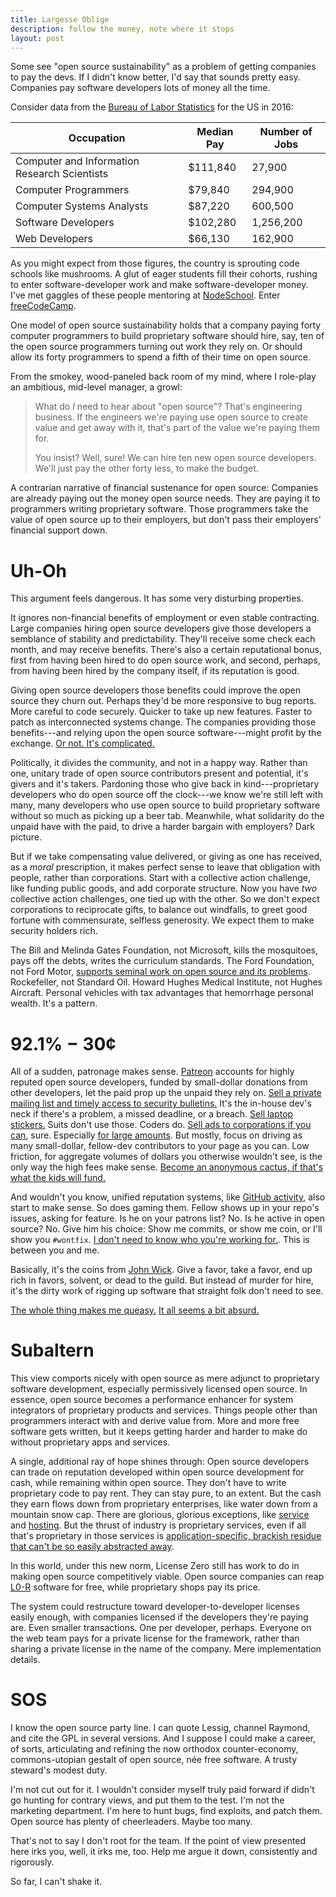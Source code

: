 ```yaml
---
title: Largesse Oblige
description: follow the money, note where it stops
layout: post
---
```


Some see "open source sustainability" as a problem of getting companies to pay the devs.  If I didn't know better, I'd say that sounds pretty easy.  Companies pay software developers lots of money all the time.

Consider data from the [Bureau of Labor Statistics](https://www.bls.gov/ooh/computer-and-information-technology/home.htm) for the US in 2016:

<table>
  <thead>
    <tr>
      <th>Occupation</th>
      <th>Median Pay</th>
      <th>Number of Jobs</th>
    </tr>
  </thead>
  <tbody>
    <tr>
      <td>Computer and Information Research Scientists</td>
      <td>$111,840</td>
      <td>27,900</td>
    </tr>
    <tr>
      <td>Computer Programmers</td>
      <td>$79,840</td>
      <td>294,900</td>
    </tr>
    <tr>
      <td>Computer Systems Analysts</td>
      <td>$87,220</td>
      <td>600,500</td>
    </tr>
    <tr>
      <td>Software Developers</td>
      <td>$102,280</td>
      <td>1,256,200</td>
    </tr>
    <tr>
      <td>Web Developers</td>
      <td>$66,130</td>
      <td>162,900</td>
    </tr>
  </tbody>
</table>

As you might expect from those figures, the country is sprouting code schools like mushrooms.  A glut of eager students fill their cohorts, rushing to enter software-developer work and make software-developer money.  I've met gaggles of these people mentoring at [NodeSchool](https://nodeschool.io).  Enter [freeCodeCamp](http://freecodecamp.com/).

One model of open source sustainability holds that a company paying forty computer programmers to build proprietary software should hire, say, ten of the open source programmers turning out work they rely on.  Or should allow its forty programmers to spend a fifth of their time on open source.

From the smokey, wood-paneled back room of my mind, where I role-play an ambitious, mid-level manager, a growl:

> What do _I_ need to hear about "open source"?  That's engineering business.  If the engineers we're paying use open source to create value and get away with it, that's part of the value we're paying them for.
>
> You insist?  Well, sure!  We can hire ten new open source developers.  We'll just pay the other forty less, to make the budget.

A contrarian narrative of financial sustenance for open source:  Companies are already paying out the money open source needs.  They are paying it to programmers writing proprietary software.  Those programmers take the value of open source up to their employers, but don't pass their employers' financial support down.

# Uh-Oh

This argument feels dangerous.  It has some very disturbing properties.

It ignores non-financial benefits of employment or even stable contracting.  Large companies hiring open source developers give those developers a semblance of stability and predictability.  They'll receive some check each month, and may receive benefits.  There's also a certain reputational bonus, first from having been hired to do open source work, and second, perhaps, from having been hired by the company itself, if its reputation is good.

Giving open source developers those benefits could improve the open source they churn out.  Perhaps they'd be more responsive to bug reports.  More careful to code securely.  Quicker to take up new features.  Faster to patch as interconnected systems change.  The companies providing those benefits---and relying upon the open source software---might profit by the exchange.  [Or not.  It's complicated.](https://medium.com/@mikeal/great-post-8a4dfe7ee550)

Politically, it divides the community, and not in a happy way.  Rather than one, unitary trade of open source contributors present and potential, it's givers and it's takers.  Pardoning those who give back in kind---proprietary developers who do open source off the clock---we know we're still left with many, many developers who use open source to build proprietary software without so much as picking up a beer tab.  Meanwhile, what solidarity do the unpaid have with the paid, to drive a harder bargain with employers?  Dark picture.

But if we take compensating value delivered, or giving as one has received, as a _moral_ prescription, it makes perfect sense to leave that obligation with people, rather than corporations.  Start with a collective action challenge, like funding public goods, and add corporate structure.  Now you have _two_ collective action challenges, one tied up with the other.  So we don't expect corporations to reciprocate gifts, to balance out windfalls, to greet good fortune with commensurate, selfless generosity.  We expect them to make security holders rich.

The Bill and Melinda Gates Foundation, not Microsoft, kills the mosquitoes, pays off the debts, writes the curriculum standards.  The Ford Foundation, not Ford Motor, [supports seminal work on open source and its problems](https://www.fordfoundation.org/library/reports-and-studies/roads-and-bridges-the-unseen-labor-behind-our-digital-infrastructure/).  Rockefeller, not Standard Oil.  Howard Hughes Medical Institute, not Hughes Aircraft.  Personal vehicles with tax advantages that hemorrhage personal wealth.  It's a pattern.

# 92.1% − 30¢

All of a sudden, patronage makes sense.  [Patreon](https://patreon.com) accounts for highly reputed open source developers, funded by small-dollar donations from other developers, let the paid prop up the unpaid they rely on.  [Sell a private mailing list and timely access to security bulletins.](https://www.patreon.com/eranhammer)  It's the in-house dev's neck if there's a problem, a missed deadline, or a breach.  [Sell laptop stickers.](https://www.patreon.com/feross)  Suits don't use those.  Coders do.  [Sell ads to corporations if you can](https://www.patreon.com/mafintosh), sure.  Especially [for large amounts](https://www.patreon.com/evanyou).  But mostly, focus on driving as many small-dollar, fellow-dev contributors to your page as you can.  Low friction, for aggregate volumes of dollars you otherwise wouldn't see, is the only way the high fees make sense.  [Become an anonymous cactus, if that's what the kids will fund.](https://patreon.com/typicode)

And wouldn't you know, unified reputation systems, like [GitHub activity](https://help.github.com/articles/why-are-my-contributions-not-showing-up-on-my-profile/), also start to make sense.  So does gaming them.  Fellow shows up in your repo's issues, asking for feature.  Is he on your patrons list?  No.  Is he active in open source?  No.  Give him his choice:  Show me commits, or show me coin, or I'll show you `#wontfix`.  [I don't need to know who you're working for.](https://blog.licensezero.com/2017/10/16/mercenary-rapport.html).  This is between you and me.

Basically, it's the coins from [John Wick](https://en.wikipedia.org/wiki/John_Wick_(film_series)).  Give a favor, take a favor, end up rich in favors, solvent, or dead to the guild.  But instead of murder for hire, it's the dirty work of rigging up software that straight folk don't need to see.

[The whole thing makes me queasy.](https://twitter.com/kemitchell/status/937720688462278657)  [It all seems a bit absurd.](https://twitter.com/kemitchell/status/946929942633345024)


# Subaltern

This view comports nicely with open source as mere adjunct to proprietary software development, especially permissively licensed open source.  In essence, open source becomes a performance enhancer for system integrators of proprietary products and services.  Things people other than programmers interact with and derive value from.  <!--TODO: link blog post-->More and more free software gets written, but it keeps getting harder and harder to make do without proprietary apps and services.

A single, additional ray of hope shines through:  Open source developers can trade on reputation developed within open source development for cash, while remaining within open source.  They don't have to write proprietary code to pay rent.  They can stay pure, to an extent.  But the cash they earn flows down from proprietary enterprises, like water down from a mountain snow cap.  There are glorious, glorious exceptions, like [service](https://ws02.com) and [hosting](https://discourse.org).  But the thrust of industry is proprietary services, even if all that's proprietary in those services is [application-specific, brackish residue that can't be so easily abstracted away](https://github.com/substack/blog/blame/9d89edcd55b7424d8c0f65d5c0dfd2dec34993c0/module_steps.markdown#L75).

In this world, under this new norm, License Zero still has work to do in making open source competitively viable.  Open source companies can reap [L0-R](https://licensezero.com/licenses/reciprocal) software for free, while proprietary shops pay its price.

The system could restructure toward developer-to-developer licenses easily enough, with companies licensed if the developers they're paying are.  Even smaller transactions.  One per developer, perhaps.  Everyone on the web team pays for a private license for the framework, rather than sharing a private license in the name of the company.  Mere implementation details.

# SOS

I know the open source party line.  I can quote Lessig, channel Raymond, and cite the GPL in several versions.  And I suppose I could make a career, of sorts, articulating and refining the now orthodox counter-economy, commons-utopian gestalt of open source, née free software.  A trusty steward's modest duty.

I'm not cut out for it.  I wouldn't consider myself truly paid forward if didn't go hunting for contrary views, and put them to the test.  I'm not the marketing department.  I'm here to hunt bugs, find exploits, and patch them.  Open source has plenty of cheerleaders.  Maybe too many.

That's not to say I don't root for the team.  If the point of view presented here irks you, well, it irks me, too.  Help me argue it down, consistently and rigorously.

So far, I can't shake it.

